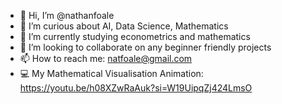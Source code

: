 - 👋 Hi, I’m @nathanfoale
- 👀 I’m curious about AI, Data Science, Mathematics
- 🌱 I’m currently studying econometrics and mathematics
- 💞️ I’m looking to collaborate on any beginner friendly projects
- 📫 How to reach me: natfoale@gmail.com
- 💻 My Mathematical Visualisation Animation: https://youtu.be/h08XZwRaAuk?si=W19UipqZj424LmsO

<!---
nathanfoale/nathanfoale is a ✨ special ✨ repository because its `README.md` (this file) appears on your GitHub profile.
You can click the Preview link to take a look at your changes.
--->
